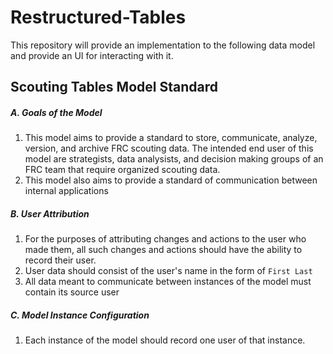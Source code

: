 # Restructured-Tables

This repository will provide an implementation to the following data model and provide an UI for interacting with it.

## Scouting Tables Model Standard

##### A. Goals of the Model

1. This model aims to provide a standard to store, communicate, analyze, version, and archive FRC scouting data. The intended end user of this model are strategists, data analysists, and decision making groups of an FRC team that require organized scouting data.
2. This model also aims to provide a standard of communication between internal applications

##### B. User Attribution

1. For the purposes of attributing changes and actions to the user who made them, all such changes and actions should have the ability to record their user.
2. User data should consist of the user's name in the form of `First Last`
3. All data meant to communicate between instances of the model must contain its source user

##### C. Model Instance Configuration

1. Each instance of the model should record one user of that instance.